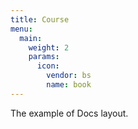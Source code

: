 ```yaml
---
title: Course
menu:
  main:
    weight: 2
    params:
      icon:
        vendor: bs
        name: book
---
```


The example of Docs layout.
